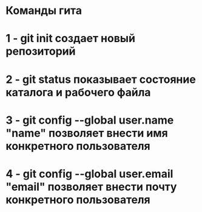 # Команды гита

# 1 - git init создает новый репозиторий
# 2 - git status показывает состояние каталога и рабочего файла
# 3 - git config --global user.name "name" позволяет внести имя конкретного пользователя
# 4 - git config --global user.email "email" позволяет внести почту конкретного пользователя